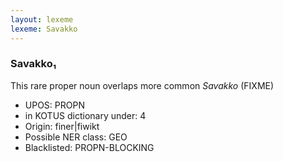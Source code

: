 ```yaml
---
layout: lexeme
lexeme: Savakko
---
```


###  Savakko₁

This rare proper noun overlaps more common *Savakko* (FIXME)
* UPOS:  PROPN
* in KOTUS dictionary under:  4
* Origin:  finer|fiwikt
* Possible NER class:  GEO
* Blacklisted:  PROPN-BLOCKING


